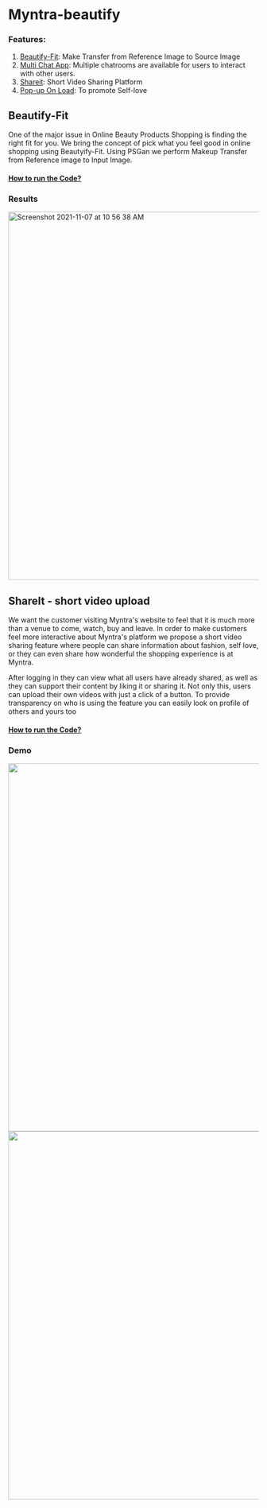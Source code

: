 # Myntra-beautify


### Features:

1. [Beautify-Fit](https://github.com/pikachu28/Myntra-beautify/tree/main/PSGan): Make Transfer from Reference Image to Source Image
2. [Multi Chat App](https://github.com/pikachu28/Myntra-beautify/tree/main/multi-chat): Multiple chatrooms are available for users to interact with other users. 
3. [Shareit](https://github.com/pikachu28/Myntra-beautify/tree/main/short-v-demo/reels): Short Video Sharing Platform
4. [Pop-up On Load](https://github.com/pikachu28/Myntra-beautify/tree/main/pop-up): To promote Self-love


## Beautify-Fit

One of the major issue in Online Beauty Products Shopping is finding the right fit for you. We bring the concept of pick what you feel good in online shopping using Beautyify-Fit. Using PSGan we perform Makeup Transfer from Reference image to Input Image.

#### [How to run the Code?](https://github.com/pikachu28/Myntra-beautify/blob/main/PSGan/Readme.md)

### Results

<img width="741" alt="Screenshot 2021-11-07 at 10 56 38 AM" src="https://user-images.githubusercontent.com/62153950/140633565-478942f1-f177-4156-a447-7308b4f23321.png">

## ShareIt - short video upload

We want the customer visiting Myntra's website to feel that it is much more than a venue to come, watch, buy and leave. In order to make customers feel more interactive about Myntra's platform we propose a short video sharing feature where people can share information about fashion, self love, or they can even share how wonderful the shopping experience is at Myntra. 

After logging in they can view what all users have already shared, as well as they can support their content by liking it or sharing it. Not only this, users can upload their own videos with just a click of a button. To provide transparency on who is using the feature you can easily look on profile of others and yours too 

#### [How to run the Code?](https://github.com/pikachu28/Myntra-beautify/tree/main/short-v-demo/reels)

### Demo
<!-- ![Screenshot (14)](https://user-images.githubusercontent.com/54024297/140635891-73cf2225-5961-418a-8264-290d4484e64c.png) -->
<img width="741" src="https://user-images.githubusercontent.com/54024297/140635891-73cf2225-5961-418a-8264-290d4484e64c.png">
<img width="741" src="https://user-images.githubusercontent.com/54024297/140636089-a64f20e5-fe5d-457e-a7b7-ee50638e564d.png">


